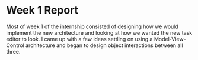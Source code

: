 # Week 1 Report

Most of week 1 of the internship consisted of designing how we would
implement the new architecture and looking at how we wanted the new task
editor to look. I came up with a few ideas settling on using a
Model-View-Control architecture and began to design object interactions
between all three.

